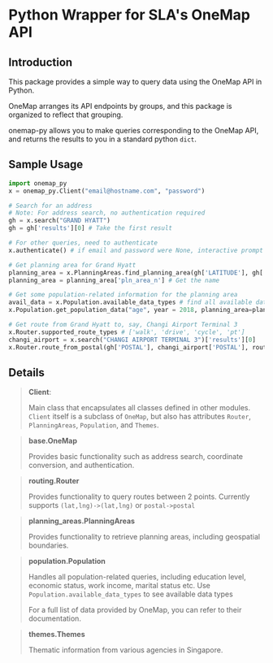 Python Wrapper for SLA's OneMap API
========================================

Introduction
-------------
This package provides a simple way to query data using the OneMap API in Python.

OneMap arranges its API endpoints by groups, and this package is organized to reflect that grouping.

onemap-py allows you to make queries corresponding to the OneMap API, and returns the results to you in a standard
python `dict`.

## Sample Usage

```python
import onemap_py
x = onemap_py.Client("email@hostname.com", "password")

# Search for an address
# Note: For address search, no authentication required
gh = x.search("GRAND HYATT")
gh = gh['results'][0] # Take the first result

# For other queries, need to authenticate
x.authenticate() # if email and password were None, interactive prompt

# Get planning area for Grand Hyatt
planning_area = x.PlanningAreas.find_planning_area(gh['LATITUDE'], gh['LONGITUDE'])
planning_area = planning_area['pln_area_n'] # Get the name

# Get some population-related information for the planning area
avail_data = x.Population.available_data_types # find all available data types supported by the OneMap API
x.Population.get_population_data("age", year = 2018, planning_area=planning_area)

# Get route from Grand Hyatt to, say, Changi Airport Terminal 3
x.Router.supported_route_types # ['walk', 'drive', 'cycle', 'pt']
changi_airport = x.search("CHANGI AIRPORT TERMINAL 3")['results'][0]
x.Router.route_from_postal(gh['POSTAL'], changi_airport['POSTAL'], route_type='drive')
```

Details
----------------
> **Client**:
>
>   Main class that encapsulates all classes defined in other modules.
        `Client` itself is a subclass of `OneMap`, but also has attributes `Router`, `PlanningAreas`, `Population`, and `Themes`.

> **base.OneMap**
> 
>    Provides basic functionality such as address search, coordinate conversion, and authentication.

> **routing.Router**
>
>    Provides functionality to query routes between 2 points.
>    Currently supports `(lat,lng)->(lat,lng)` or `postal->postal`

> **planning_areas.PlanningAreas**
>
>   Provides functionality to retrieve planning areas, including geospatial boundaries.

> **population.Population**
>
>    Handles all population-related queries, including education level, economic status, work income, marital status etc.
>    Use `Population.available_data_types` to see available data types
>   
>    For a full list of data provided by OneMap, you can refer to their documentation.

> **themes.Themes**
>
>    Thematic information from various agencies in Singapore.